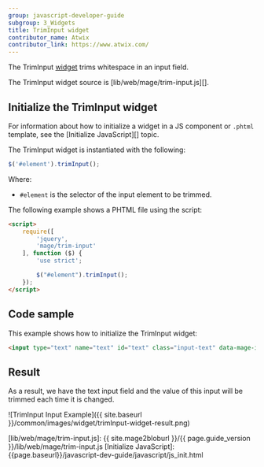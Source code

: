 ```yaml
---
group: javascript-developer-guide
subgroup: 3_Widgets
title: TrimInput widget
contributor_name: Atwix
contributor_link: https://www.atwix.com/
---
```


The TrimInput [widget](https://glossary.magento.com/widget) trims  whitespace in an input field.

The TrimInput widget source is [lib/web/mage/trim-input.js][].

## Initialize the TrimInput widget

For information about how to initialize a widget in a JS component or `.phtml` template, see the [Initialize JavaScript][] topic.

The TrimInput widget is instantiated with the following:

```javascript
$('#element').trimInput();
```

Where:

-  `#element` is the selector of the input element to be trimmed.

The following example shows a PHTML file using the script:

```html
<script>
    require([
        'jquery',
        'mage/trim-input'
    ], function ($) {
        'use strict';

        $("#element").trimInput();
    });
</script>
```

## Code sample

This example shows how to initialize the TrimInput widget:

```html
<input type="text" name="text" id="text" class="input-text" data-mage-init='{"mage/trim-input":{}}' placeholder="Type some text...">
```

## Result

As a result, we have the text input field and the value of this input will be trimmed each time it is changed.

![TrimInput Input Example]({{ site.baseurl }}/common/images/widget/trimInput-widget-result.png)

[lib/web/mage/trim-input.js]: {{ site.mage2bloburl }}/{{ page.guide_version }}/lib/web/mage/trim-input.js
[Initialize JavaScript]: {{page.baseurl}}/javascript-dev-guide/javascript/js_init.html
